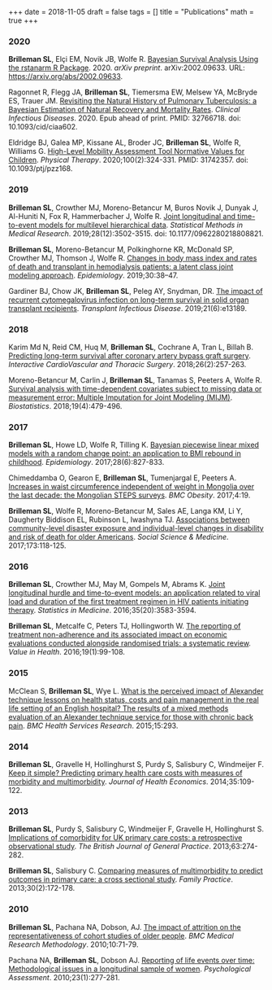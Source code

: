 +++
date = 2018-11-05
draft = false
tags = []
title = "Publications"
math = true
+++

### 2020

**Brilleman SL**, Elçi EM, Novik JB, Wolfe R. [Bayesian Survival Analysis Using the rstanarm R Package](https://arxiv.org/abs/2002.09633). 2020. *arXiv preprint*. arXiv:2002.09633. URL: https://arxiv.org/abs/2002.09633.

Ragonnet R, Flegg JA, **Brilleman SL**, Tiemersma EW, Melsew YA, McBryde ES, Trauer JM. [Revisiting the Natural History of Pulmonary Tuberculosis: a Bayesian Estimation of Natural Recovery and Mortality Rates](https://doi.org/10.1093/cid/ciaa602). *Clinical Infectious Diseases*. 2020. Epub ahead of print. PMID: 32766718. doi: 10.1093/cid/ciaa602.

Eldridge BJ, Galea MP, Kissane AL, Broder JC, **Brilleman SL**, Wolfe R, Williams G. [High-Level Mobility Assessment Tool Normative Values for Children](https://doi.org/10.1093/ptj/pzz168). *Physical Therapy*. 2020;100(2):324-331. PMID: 31742357. doi: 10.1093/ptj/pzz168.

### 2019

**Brilleman SL**, Crowther MJ, Moreno-Betancur M, Buros Novik J, Dunyak J, Al-Huniti N, Fox R, Hammerbacher J, Wolfe R. [Joint longitudinal and time-to-event models for multilevel hierarchical data](https://doi.org/10.1177/0962280218808821). *Statistical Methods in Medical Research*. 2019;28(12):3502-3515. doi: 10.1177/0962280218808821.

**Brilleman SL**, Moreno-Betancur M, Polkinghorne KR, McDonald SP, Crowther MJ, Thomson J, Wolfe R. [Changes in body mass index and rates of death and transplant in hemodialysis patients: a latent class joint modeling approach](https://doi.org/10.1097/EDE.0000000000000931). *Epidemiology*. 2019;30:38–47.

Gardiner BJ, Chow JK, **Brilleman SL**, Peleg AY, Snydman, DR. [The impact of recurrent cytomegalovirus infection on long-term survival in solid organ transplant recipients](https://doi.org/10.1111/tid.13189). *Transplant Infectious Disease*. 2019;21(6):e13189.

### 2018

Karim Md N, Reid CM, Huq M, **Brilleman SL**, Cochrane A, Tran L, Billah B. [Predicting long-term survival after coronary artery bypass graft surgery](https://doi.org/10.1093/icvts/ivx330). *Interactive CardioVascular and Thoracic Surgery*. 2018;26(2):257-263.

Moreno-Betancur M, Carlin J, **Brilleman SL**, Tanamas S, Peeters A, Wolfe R. [Survival analysis with time-dependent covariates subject to missing data or measurement error: Multiple Imputation for Joint Modeling (MIJM)](https://academic.oup.com/biostatistics/advance-article-abstract/doi/10.1093/biostatistics/kxx046/4461848). *Biostatistics*. 2018;19(4):479-496.

### 2017

**Brilleman SL**, Howe LD, Wolfe R, Tilling K. [Bayesian piecewise linear mixed models with a random change point: an application to BMI rebound in childhood](https://www.ncbi.nlm.nih.gov/pmc/articles/PMC5625953/). *Epidemiology*. 2017;28(6):827-833.

Chimeddamba O, Gearon E, **Brilleman SL**, Tumenjargal E, Peeters A. [Increases in waist circumference independent of weight in Mongolia over the last decade: the Mongolian STEPS surveys](https://www.ncbi.nlm.nih.gov/pmc/articles/PMC5422882/). *BMC Obesity*. 2017;4:19.

**Brilleman SL**,  Wolfe R,  Moreno-Betancur M,  Sales AE,  Langa KM,  Li Y,  Daugherty Biddison EL,  Rubinson L,  Iwashyna TJ. [Associations between community-level disaster exposure and individual-level changes in disability and risk of death for older Americans](https://doi.org/10.1016/j.socscimed.2016.12.007). *Social Science & Medicine*. 2017;173:118-125.

### 2016

**Brilleman SL**, Crowther MJ, May M, Gompels M, Abrams K. [Joint longitudinal hurdle and time-to-event models: an application related to viral load and duration of the first treatment regimen in HIV patients initiating therapy](https://doi.org/10.1002/sim.6948). *Statistics in Medicine*. 2016;35(20):3583-3594.

**Brilleman SL**, Metcalfe C, Peters TJ, Hollingworth W. [The reporting of treatment non-adherence and its associated impact on economic evaluations conducted alongside randomised trials: a systematic review](https://doi.org/10.1016/j.jval.2015.07.009). *Value in Health*. 2016;19(1):99-108.

### 2015

McClean S, **Brilleman SL**, Wye L. [What is the perceived impact of Alexander technique lessons on health status, costs and pain management in the real life setting of an English hospital? The results of a mixed methods evaluation of an Alexander technique service for those with chronic back pain](https://doi.org/10.1186/s12913-015-0966-1). *BMC Health Services Research*. 2015;15:293.

### 2014

**Brilleman SL**, Gravelle H, Hollinghurst S, Purdy S, Salisbury C, Windmeijer F. [Keep it simple? Predicting primary health care costs with measures of morbidity and multimorbidity](https://doi.org/10.1016/j.jhealeco.2014.02.005). *Journal of Health Economics*. 2014;35:109-122. 

### 2013

**Brilleman SL**, Purdy S, Salisbury C, Windmeijer F, Gravelle H, Hollinghurst S. [Implications of comorbidity for UK primary care costs: a retrospective observational study](https://doi.org/10.3399/bjgp13X665242). *The British Journal of General Practice*. 2013;63:274-282.

**Brilleman SL**, Salisbury C. [Comparing measures of multimorbidity to predict outcomes in primary care: a cross sectional study](https://doi.org/10.1093/fampra/cms060). *Family Practice*. 2013;30(2):172-178.

### 2010

**Brilleman SL**, Pachana NA, Dobson, AJ. [The impact of attrition on the representativeness of cohort studies of older people](https://doi.org/10.1186/1471-2288-10-71). *BMC Medical Research Methodology*. 2010;10:71-79.

Pachana NA, **Brilleman SL**, Dobson AJ. [Reporting of life events over time: Methodological issues in a longitudinal sample of women](https://doi.org/10.1037/a0021337). *Psychological Assessment*. 2010;23(1):277-281.
